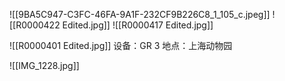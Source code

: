 ![[9BA5C947-C3FC-46FA-9A1F-232CF9B226C8_1_105_c.jpeg]]
![[R0000422 Edited.jpg]]
![[R0000417 Edited.jpg]]

![[R0000401 Edited.jpg]]
设备：GR 3
地点：上海动物园

![[IMG_1228.jpg]]